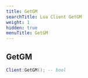 ```yaml
---
title: GetGM
searchTitle: Lua Client GetGM
weight: 1
hidden: true
menuTitle: GetGM
---
```

## GetGM
```lua
Client:GetGM(); -- bool
```